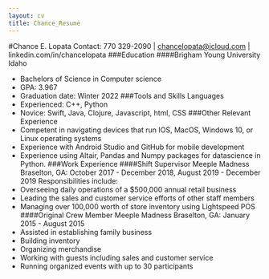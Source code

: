 ```yaml
---
layout: cv
title: Chance_Resume
---
```

<!-- https://www.monique.tech/the-art-of-markdown -->
#Chance E. Lopata
Contact: 770 329-2090  |  chancelopata@icloud.com | linkedin.com/in/chancelopata
###Education 
####Brigham Young University Idaho
- Bachelors of Science in Computer science
- GPA: 3.967
- Graduation date: Winter 2022
###Tools and Skills 
Languages
- Experienced: C++, Python
- Novice: Swift, Java, Clojure, Javascript, html, CSS
###Other Relevant Experience
- Competent in navigating devices that run IOS, MacOS, Windows 10, or Linux operating systems
- Experience with Android Studio and GitHub for mobile development
- Experience using Altair, Pandas and Numpy packages for datascience in Python.
###Work Experience 
####Shift Supervisor 
Meeple Madness
Braselton, GA: October 2017 - December 2018, August 2019 - December 2019
Responsibilities include:
- Overseeing daily operations of a $500,000 annual retail business
- Leading the sales and customer service efforts of other staff members
- Managing over 100,000 worth of store inventory using Lightspeed POS
####Original Crew Member
Meeple Madness
Braselton, GA: January 2015 - August 2015
- Assisted in establishing family business
- Building inventory
- Organizing merchandise
- Working with guests including sales and customer service
- Running organized events with up to 30 participants
<!-- ### Footer Last updated: May 2013 -->